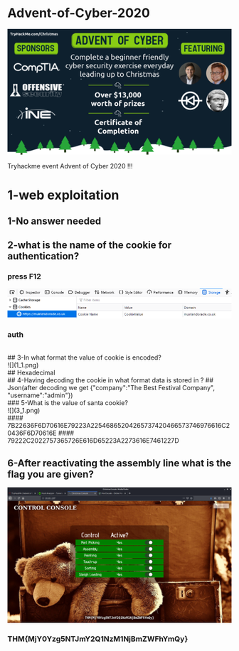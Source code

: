 # Advent-of-Cyber-2020
![](top.png)


Tryhackme event Advent of Cyber 2020 !!!

# 1-web exploitation 






## 1-No answer needed

## 2-what is the name of the cookie  for authentication?
### press F12 
![](4_1.png)
### auth
<br>
## 3-In what format the value of cookie is encoded?
<br>
![](1_1.png)
<br>
## Hexadecimal
<br>
## 4-Having decoding the cookie in what format data is stored in ?
## Json(after decoding we get {"company":"The Best Festival Company", "username":"admin"})
<br>
### 5-What is the value of santa cookie?
<br>
![](3_1.png)
<br>
#### 7B22636F6D70616E79223A22546865204265737420466573746976616C20436F6D70616E
#### 79222C2022757365726E616D65223A2273616E7461227D

## 6-After reactivating the assembly line what is the flag you are given?
![](2_1.png)
### THM{MjY0Yzg5NTJmY2Q1NzM1NjBmZWFhYmQy}


